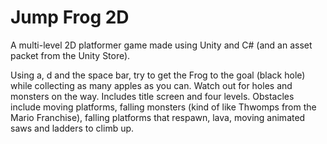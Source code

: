 # Jump Frog 2D
A multi-level 2D platformer game made using Unity and C# (and an asset packet from the Unity Store).

Using a, d and the space bar, try to get the Frog to the goal (black hole) while collecting as many apples as you can. Watch out for holes and monsters on the way. Includes title screen and four levels. Obstacles include moving platforms, falling monsters (kind of like Thwomps from the Mario Franchise), falling platforms that respawn, lava, moving animated saws and ladders to climb up.
